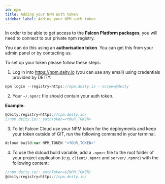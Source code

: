 ```yaml
---
id: npm
title: Adding your NPM auth token
sidebar_label: Adding your NPM auth token
---
```


In order to be able to get access to the **Falcon Platform packages**, you will need to connect to our private npm registry.

You can do this using an **authorisation token**. You can get this from your admin panel or by contacting us.

To set up your token please follow these steps:

1. Log in into <a href="https://npm.deity.io" target="_blank" rel="noreferrer noopener">https://npm.deity.io</a> (you can use any email) using credentials provided by DEITY:

```javascript
npm login --registry=https://npm.deity.io --scope=@deity
```

2. Your `~/.npmrc` file should contain your auth token. 

**Example:**
```javascript
@deity:registry=https://npm.deity.io/
//npm.deity.io/:_authToken=<YOUR_TOKEN>
```

3. To let Falcon Cloud use your NPM token for the deployments and keep your token outside of GIT, run the following command in your terminal.

```javascript
dcloud build:var NPM_TOKEN "<YOUR_TOKEN>"
```

4. To use the dcloud build variable, add a `.npmrc` file to the root folder of your project application (e.g. `client/.npmrc` and `server/.npmrc`) with the following content:

```javascript
//npm.deity.io/:_authToken=${NPM_TOKEN}
@deity:registry=https://npm.deity.io/
```
